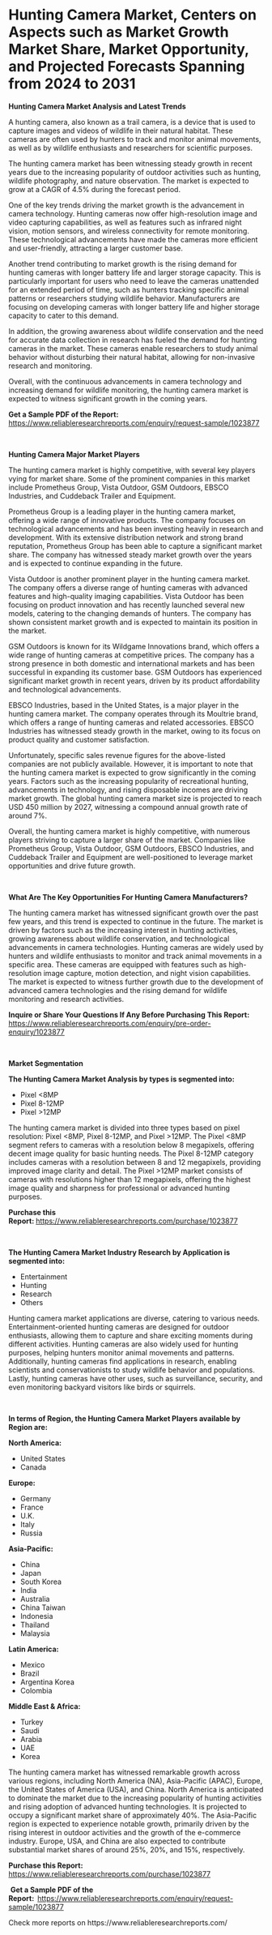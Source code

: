 <p><h1>Hunting Camera Market, Centers on Aspects such as Market Growth Market Share, Market Opportunity, and Projected Forecasts Spanning from 2024 to 2031</h1></p><p><strong>Hunting Camera Market Analysis and Latest Trends</strong></p>
<p><p>A hunting camera, also known as a trail camera, is a device that is used to capture images and videos of wildlife in their natural habitat. These cameras are often used by hunters to track and monitor animal movements, as well as by wildlife enthusiasts and researchers for scientific purposes.</p><p>The hunting camera market has been witnessing steady growth in recent years due to the increasing popularity of outdoor activities such as hunting, wildlife photography, and nature observation. The market is expected to grow at a CAGR of 4.5% during the forecast period.</p><p>One of the key trends driving the market growth is the advancement in camera technology. Hunting cameras now offer high-resolution image and video capturing capabilities, as well as features such as infrared night vision, motion sensors, and wireless connectivity for remote monitoring. These technological advancements have made the cameras more efficient and user-friendly, attracting a larger customer base.</p><p>Another trend contributing to market growth is the rising demand for hunting cameras with longer battery life and larger storage capacity. This is particularly important for users who need to leave the cameras unattended for an extended period of time, such as hunters tracking specific animal patterns or researchers studying wildlife behavior. Manufacturers are focusing on developing cameras with longer battery life and higher storage capacity to cater to this demand.</p><p>In addition, the growing awareness about wildlife conservation and the need for accurate data collection in research has fueled the demand for hunting cameras in the market. These cameras enable researchers to study animal behavior without disturbing their natural habitat, allowing for non-invasive research and monitoring.</p><p>Overall, with the continuous advancements in camera technology and increasing demand for wildlife monitoring, the hunting camera market is expected to witness significant growth in the coming years.</p></p>
<p><strong>Get a Sample PDF of the Report:&nbsp;</strong> <a href="https://www.reliableresearchreports.com/enquiry/request-sample/1023877">https://www.reliableresearchreports.com/enquiry/request-sample/1023877</a></p>
<p>&nbsp;</p>
<p><strong>Hunting Camera Major Market Players</strong></p>
<p><p>The hunting camera market is highly competitive, with several key players vying for market share. Some of the prominent companies in this market include Prometheus Group, Vista Outdoor, GSM Outdoors, EBSCO Industries, and Cuddeback Trailer and Equipment.</p><p>Prometheus Group is a leading player in the hunting camera market, offering a wide range of innovative products. The company focuses on technological advancements and has been investing heavily in research and development. With its extensive distribution network and strong brand reputation, Prometheus Group has been able to capture a significant market share. The company has witnessed steady market growth over the years and is expected to continue expanding in the future.</p><p>Vista Outdoor is another prominent player in the hunting camera market. The company offers a diverse range of hunting cameras with advanced features and high-quality imaging capabilities. Vista Outdoor has been focusing on product innovation and has recently launched several new models, catering to the changing demands of hunters. The company has shown consistent market growth and is expected to maintain its position in the market.</p><p>GSM Outdoors is known for its Wildgame Innovations brand, which offers a wide range of hunting cameras at competitive prices. The company has a strong presence in both domestic and international markets and has been successful in expanding its customer base. GSM Outdoors has experienced significant market growth in recent years, driven by its product affordability and technological advancements.</p><p>EBSCO Industries, based in the United States, is a major player in the hunting camera market. The company operates through its Moultrie brand, which offers a range of hunting cameras and related accessories. EBSCO Industries has witnessed steady growth in the market, owing to its focus on product quality and customer satisfaction.</p><p>Unfortunately, specific sales revenue figures for the above-listed companies are not publicly available. However, it is important to note that the hunting camera market is expected to grow significantly in the coming years. Factors such as the increasing popularity of recreational hunting, advancements in technology, and rising disposable incomes are driving market growth. The global hunting camera market size is projected to reach USD 450 million by 2027, witnessing a compound annual growth rate of around 7%.</p><p>Overall, the hunting camera market is highly competitive, with numerous players striving to capture a larger share of the market. Companies like Prometheus Group, Vista Outdoor, GSM Outdoors, EBSCO Industries, and Cuddeback Trailer and Equipment are well-positioned to leverage market opportunities and drive future growth.</p></p>
<p>&nbsp;</p>
<p><strong>What Are The Key Opportunities For Hunting Camera Manufacturers?</strong></p>
<p><p>The hunting camera market has witnessed significant growth over the past few years, and this trend is expected to continue in the future. The market is driven by factors such as the increasing interest in hunting activities, growing awareness about wildlife conservation, and technological advancements in camera technologies. Hunting cameras are widely used by hunters and wildlife enthusiasts to monitor and track animal movements in a specific area. These cameras are equipped with features such as high-resolution image capture, motion detection, and night vision capabilities. The market is expected to witness further growth due to the development of advanced camera technologies and the rising demand for wildlife monitoring and research activities.</p></p>
<p><strong>Inquire or Share Your Questions If Any Before Purchasing This Report:</strong> <a href="https://www.reliableresearchreports.com/enquiry/pre-order-enquiry/1023877">https://www.reliableresearchreports.com/enquiry/pre-order-enquiry/1023877</a></p>
<p>&nbsp;</p>
<p><strong>Market Segmentation</strong></p>
<p><strong>The Hunting Camera Market Analysis by types is segmented into:</strong></p>
<p><ul><li>Pixel <8MP</li><li>Pixel 8-12MP</li><li>Pixel >12MP</li></ul></p>
<p><p>The hunting camera market is divided into three types based on pixel resolution: Pixel <8MP, Pixel 8-12MP, and Pixel >12MP. The Pixel <8MP segment refers to cameras with a resolution below 8 megapixels, offering decent image quality for basic hunting needs. The Pixel 8-12MP category includes cameras with a resolution between 8 and 12 megapixels, providing improved image clarity and detail. The Pixel >12MP market consists of cameras with resolutions higher than 12 megapixels, offering the highest image quality and sharpness for professional or advanced hunting purposes.</p></p>
<p><strong>Purchase this Report:&nbsp;</strong><a href="https://www.reliableresearchreports.com/purchase/1023877">https://www.reliableresearchreports.com/purchase/1023877</a></p>
<p>&nbsp;</p>
<p><strong>The Hunting Camera Market Industry Research by Application is segmented into:</strong></p>
<p><ul><li>Entertainment</li><li>Hunting</li><li>Research</li><li>Others</li></ul></p>
<p><p>Hunting camera market applications are diverse, catering to various needs. Entertainment-oriented hunting cameras are designed for outdoor enthusiasts, allowing them to capture and share exciting moments during different activities. Hunting cameras are also widely used for hunting purposes, helping hunters monitor animal movements and patterns. Additionally, hunting cameras find applications in research, enabling scientists and conservationists to study wildlife behavior and populations. Lastly, hunting cameras have other uses, such as surveillance, security, and even monitoring backyard visitors like birds or squirrels.</p></p>
<p>&nbsp;</p>
<p><strong>In terms of Region, the Hunting Camera Market Players available by Region are:</strong></p>
<p>
    <p> <strong> North America: </strong>
        <ul>
            <li>United States</li>
            <li>Canada</li>
        </ul>
        </p> 
    <p> <strong> Europe: </strong>
        <ul>
            <li>Germany</li>
            <li>France</li>
            <li>U.K.</li>
            <li>Italy</li>
            <li>Russia</li>
        </ul>
        </p> 
    <p> <strong> Asia-Pacific: </strong>
        <ul>
            <li>China</li>
            <li>Japan</li>
            <li>South Korea</li>
            <li>India</li>
            <li>Australia</li>
            <li>China Taiwan</li>
            <li>Indonesia</li>
            <li>Thailand</li>
            <li>Malaysia</li>
        </ul>
        </p> 
    <p> <strong> Latin America: </strong>
        <ul>
            <li>Mexico</li>
            <li>Brazil</li>
            <li>Argentina Korea</li>
            <li>Colombia</li>
        </ul>
        </p> 
    <p> <strong> Middle East & Africa: </strong>
        <ul>
            <li>Turkey</li>
            <li>Saudi</li>
            <li>Arabia</li>
            <li>UAE</li>
            <li>Korea</li>
        </ul>
    </p>
    </p>
<p><p>The hunting camera market has witnessed remarkable growth across various regions, including North America (NA), Asia-Pacific (APAC), Europe, the United States of America (USA), and China. North America is anticipated to dominate the market due to the increasing popularity of hunting activities and rising adoption of advanced hunting technologies. It is projected to occupy a significant market share of approximately 40%. The Asia-Pacific region is expected to experience notable growth, primarily driven by the rising interest in outdoor activities and the growth of the e-commerce industry. Europe, USA, and China are also expected to contribute substantial market shares of around 25%, 20%, and 15%, respectively.</p></p>
<p><strong>Purchase this Report: </strong><a href="https://www.reliableresearchreports.com/purchase/1023877">https://www.reliableresearchreports.com/purchase/1023877</a></p>
<p>&nbsp;<strong>Get a Sample PDF of the Report:&nbsp;&nbsp;</strong><a href="https://www.reliableresearchreports.com/enquiry/request-sample/1023877">https://www.reliableresearchreports.com/enquiry/request-sample/1023877</a></p>
<p><strong></strong></p>
<p>Check more reports on https://www.reliableresearchreports.com/</p>